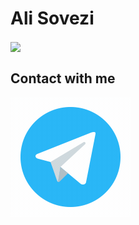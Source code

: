 # Ali Sovezi

<img align='center' src = "https://user-images.githubusercontent.com/72755273/187896562-43c702c0-137f-47c0-983e-23b70e299140.gif">

<h2 align="left">Contact with me</h2>

<a href=""> <img src = "https://github.com/alisvzi/alisvzi/blob/main/img/t.gif?raw=true"> </a>

